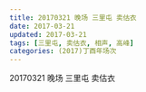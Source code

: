 ```yaml
---
title: 20170321 晚场 三里屯 卖估衣
date: 2017-03-21
updated: 2017-03-21
tags: [三里屯, 卖估衣, 相声, 高峰] 
categories: (2017)丁酉年场次 
---
```

20170321 晚场 三里屯 卖估衣